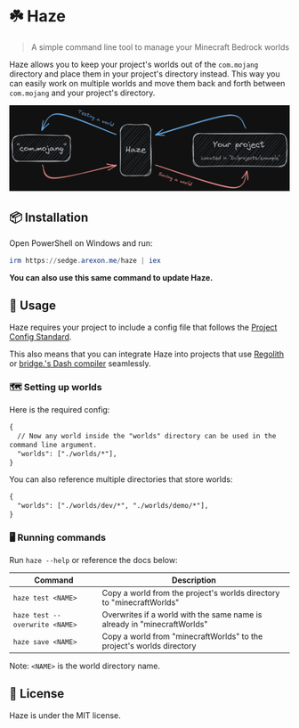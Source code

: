 # ☘️ Haze

> A simple command line tool to manage your Minecraft Bedrock worlds

Haze allows you to keep your project's worlds out of the `com.mojang` directory and place them in your project's directory instead. This way you can easily work on multiple worlds and move them back and forth between `com.mojang` and your project's directory.

![Diagram](.github/diagram.png)

## 📦 Installation

Open PowerShell on Windows and run:

```powershell
irm https://sedge.arexon.me/haze | iex
```

**You can also use this same command to update Haze.**

## 🧩 Usage

Haze requires your project to include a config file that follows the [Project Config Standard](https://github.com/Bedrock-OSS/project-config-standard).

This also means that you can integrate Haze into projects that use [Regolith](https://github.com/Bedrock-OSS/regolith) or [bridge.'s Dash compiler](https://github.com/bridge-core/deno-dash-compiler) seamlessly.

### 🗺️ Setting up worlds

Here is the required config:

```jsonc
{
  // Now any world inside the "worlds" directory can be used in the command line argument.
  "worlds": ["./worlds/*"],
}
```

You can also reference multiple directories that store worlds:

```jsonc
{
  "worlds": ["./worlds/dev/*", "./worlds/demo/*"],
}
```

### 🖥️ Running commands

Run `haze --help` or reference the docs below:

| Command | Description |
| ------- | ----------- |
| `haze test <NAME>` | Copy a world from the project's worlds directory to "minecraftWorlds" |
| `haze test --overwrite <NAME>` | Overwrites if a world with the same name is already in "minecraftWorlds" |
| `haze save <NAME>` | Copy a world from "minecraftWorlds" to the project's worlds directory |

Note: `<NAME>` is the world directory name.

## 📝 License

Haze is under the MIT license.
